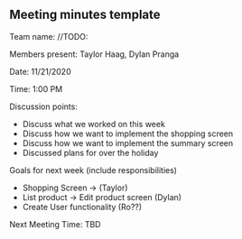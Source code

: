 ## Meeting minutes template

Team name: //TODO:

Members present: Taylor Haag, Dylan Pranga

Date: 11/21/2020

Time: 1:00 PM

Discussion points: 

* Discuss what we worked on this week
* Discuss how we want to implement the shopping screen 
* Discuss how we want to implement the summary screen 
* Discussed plans for over the holiday

Goals for next week (include responsibilities)

* Shopping Screen -> (Taylor)
* List product -> Edit product screen (Dylan)
* Create User functionality (Ro??)

Next Meeting Time: TBD

